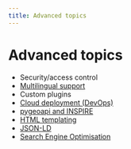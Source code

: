 ```yaml
---
title: Advanced topics
---
```


# Advanced topics

- Security/access control
- [Multilingual support](../i18n/index.md)
- Custom plugins
- [Cloud deployment (DevOps)](cloud.md)
- [pygeoapi and INSPIRE](inspire.md)
- [HTML templating](jinja-templates/index.md)
- [JSON-LD](json-ld/index.md)
- [Search Engine Optimisation](seo/index.md) 